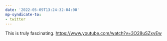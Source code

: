 ```yaml
---
date: '2022-05-09T13:24:32-04:00'
mp-syndicate-to:
- twitter
---
```


This is truly fascinating.
https://www.youtube.com/watch?v=3O28uSZxyEw